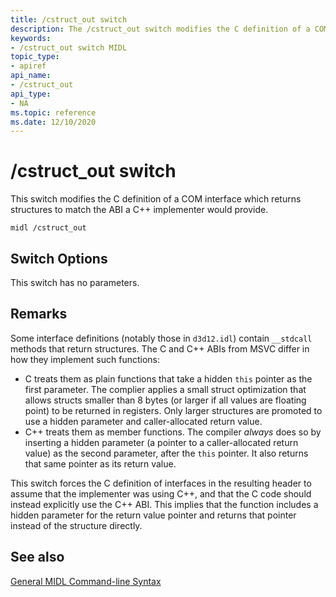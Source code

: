 ```yaml
---
title: /cstruct_out switch
description: The /cstruct_out switch modifies the C definition of a COM interface which returns structures to match the ABI a C++ implementer would provide.
keywords:
- /cstruct_out switch MIDL
topic_type:
- apiref
api_name:
- /cstruct_out
api_type:
- NA
ms.topic: reference
ms.date: 12/10/2020
---
```


# /cstruct\_out switch

This switch modifies the C definition of a COM interface which returns structures to match the ABI a C++ implementer would provide.

``` syntax
midl /cstruct_out
```

## Switch Options

This switch has no parameters.

## Remarks

Some interface definitions (notably those in `d3d12.idl`) contain `__stdcall` methods that return structures. The C and C++ ABIs from MSVC differ in how they implement such functions:

* C treats them as plain functions that take a hidden `this` pointer as the first parameter. The complier applies a small struct optimization that allows structs smaller than 8 bytes (or larger if all values are floating point) to be returned in registers. Only larger structures are promoted to use a hidden parameter and caller-allocated return value.
* C++ treats them as member functions. The compiler *always* does so by inserting a hidden parameter (a pointer to a caller-allocated return value) as the second parameter, after the `this` pointer. It also returns that same pointer as its return value.

This switch forces the C definition of interfaces in the resulting header to assume that the implementer was using C++, and that the C code should instead explicitly use the C++ ABI. This implies that the function includes a hidden parameter for the return value pointer and returns that pointer instead of the structure directly.

## See also

<dl> <dt>

[General MIDL Command-line Syntax](general-midl-command-line-syntax.md)
</dt> </dl>
